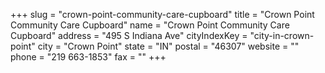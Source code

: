 +++
slug = "crown-point-community-care-cupboard"
title = "Crown Point Community Care Cupboard"
name = "Crown Point Community Care Cupboard"
address = "495 S Indiana Ave"
cityIndexKey = "city-in-crown-point"
city = "Crown Point"
state = "IN"
postal = "46307"
website = ""
phone = "219 663-1853"
fax = ""
+++
